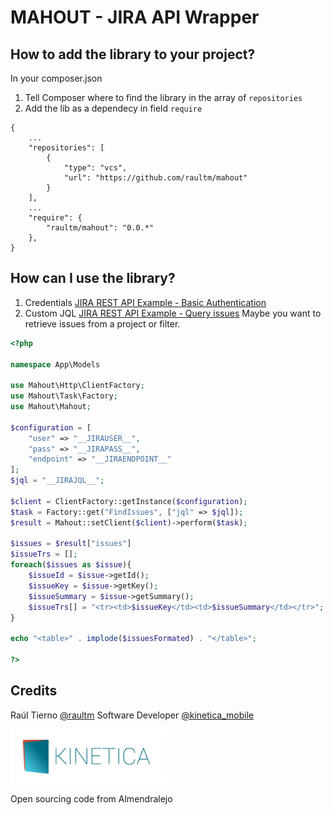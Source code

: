 MAHOUT - JIRA API Wrapper
==========================

How to add the library to your project?
----------------------------------------

In your composer.json

1.  Tell Composer where to find the library in the array of `repositories`
2.  Add the lib as a dependecy in field `require`

```
{
    ...
    "repositories": [
        {
            "type": "vcs",
            "url": "https://github.com/raultm/mahout"
        }
    ],
    ...
	"require": {
		"raultm/mahout": "0.0.*"
	},
}
```

How can I use the library?
---------------------------

1. Credentials [JIRA REST API Example - Basic Authentication](https://developer.atlassian.com/display/JIRADEV/JIRA+REST+API+Example+-+Basic+Authentication)
2. Custom JQL [JIRA REST API Example - Query issues](https://developer.atlassian.com/display/JIRADEV/JIRA+REST+API+Example+-+Query+issues) Maybe you want to retrieve issues from a project or filter.

```php
<?php

namespace App\Models

use Mahout\Http\ClientFactory;
use Mahout\Task\Factory;
use Mahout\Mahout;

$configuration = [
    "user" => "__JIRAUSER__",
    "pass" => "__JIRAPASS__",
    "endpoint" => "__JIRAENDPOINT__"
];
$jql = "__JIRAJQL__";

$client = ClientFactory::getInstance($configuration);
$task = Factory::get("FindIssues", ["jql" => $jql]);
$result = Mahout::setClient($client)->perform($task);

$issues = $result["issues"]
$issueTrs = [];
foreach($issues as $issue){
    $issueId = $issue->getId();
    $issueKey = $issue->getKey();
    $issueSummary = $issue->getSummary();
    $issueTrs[] = "<tr><td>$issueKey</td><td>$issueSummary</td></tr>";
}

echo "<table>" . implode($issuesFormated) . "</table>";

?>

```

Credits
--------

Raúl Tierno [@raultm](https://twitter.com/raultm) Software Developer [@kinetica_mobile](https://twitter.com/kinetica_mobile)

![Kinetica Logo](website/static/logo_kinetica.png)

Open sourcing code from Almendralejo
